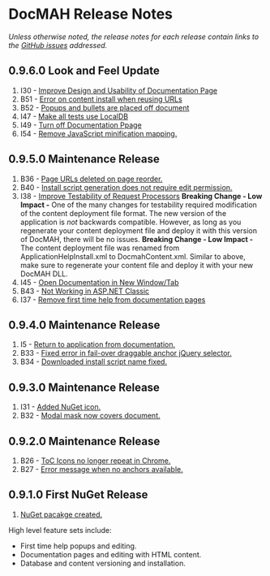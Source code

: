 DocMAH Release Notes
====================

*Unless otherwise noted, the release notes for each release contain links to the [GitHub issues][1] addressed.*

## 0.9.6.0 Look and Feel Update
1. I30 - [Improve Design and Usability of Documentation Page][16]
1. B51 - [Error on content install when reusing URLs][17]
1. B52 - [Popups and bullets are placed off document][18]
1. I47 - [Make all tests use LocalDB][19]
1. I49 - [Turn off Documentation Ppage][20]
1. I54 - [Remove JavaScript minification mapping.][21]

## 0.9.5.0 Maintenance Release
1. B36 - [Page URLs deleted on page reorder.][10]
1. B40 - [Install script generation does not require edit permission.][11]
1. I38 - [Improve Testability of Request Processors][12]
		 **Breaking Change - Low Impact -** One of the many changes for testability required
		 modification of the content deployment file format. The new version of the application 
		 is *not* backwards compatible. However, as long as you regenerate your content 
		 deployment file and deploy it with this version of DocMAH, there will be no issues.
		 **Breaking Change - Low Impact -** The content deployment file was renamed 
		 from ApplicationHelpInstall.xml to DocmahContent.xml. Similar to above, make sure to 
		 regenerate your content file and deploy it with your new DocMAH DLL.
1. I45 - [Open Documentation in New Window/Tab][13]
1. B43 - [Not Working in ASP.NET Classic][14]
1. I37 - [Remove first time help from documentation pages][15]

## 0.9.4.0 Maintenance Release
1. I5 - [Return to application from documentation.][6]
1. B33 - [Fixed error in fail-over draggable anchor jQuery selector.][7]
1. B34 - [Downloaded install script name fixed.][8]

## 0.9.3.0 Maintenance Release
1. I31 - [Added NuGet icon.][4]
1. B32 - [Modal mask now covers document.][5]

## 0.9.2.0 Maintenance Release
1. B26 - [ToC Icons no longer repeat in Chrome.][2]
1. B27 - [Error message when no anchors available.][3]

## 0.9.1.0 First NuGet Release
1. [NuGet pacakge created.][9]

High level feature sets include:

+ First time help popups and editing.
+ Documentation pages and editing with HTML content.
+ Database and content versioning and installation.

[1]: https://github.com/Milyli/DocMAH/issues
[2]: https://github.com/Milyli/DocMAH/issues/26
[3]: https://github.com/Milyli/DocMAH/issues/27
[4]: https://github.com/Milyli/DocMAH/issues/31
[5]: https://github.com/Milyli/DocMAH/issues/32
[6]: https://github.com/Milyli/DocMAH/issues/5
[7]: https://github.com/Milyli/DocMAH/issues/33
[8]: https://github.com/Milyli/DocMAH/issues/34
[9]: https://github.com/Milyli/DocMAH/issues/20
[10]: https://github.com/Milyli/DocMAH/issues/36
[11]: https://github.com/Milyli/DocMAH/issues/40
[12]: https://github.com/Milyli/DocMAH/issues/38
[13]: https://github.com/Milyli/DocMAH/issues/45
[14]: https://github.com/Milyli/DocMAH/issues/43
[15]: https://github.com/Milyli/DocMAH/issues/37
[16]: https://github.com/Milyli/DocMAH/issues/30
[17]: https://github.com/Milyli/DocMAH/issues/51
[18]: https://github.com/Milyli/DocMAH/issues/52
[19]: https://github.com/Milyli/DocMAH/issues/47
[20]: https://github.com/Milyli/DocMAH/issues/49
[21]: https://github.com/Milyli/DocMAH/issues/54